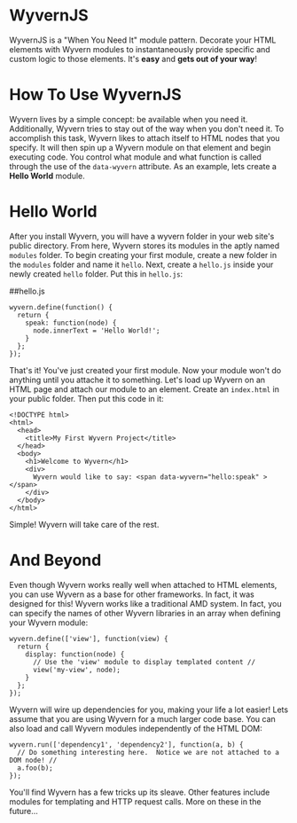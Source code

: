 # WyvernJS
WyvernJS is a "When You Need It" module pattern.  Decorate your HTML elements with Wyvern modules to instantaneously provide specific and custom logic to those elements.  It's **easy** and **gets out of your way**!

# How To Use WyvernJS
Wyvern lives by a simple concept: be available when you need it.  Additionally, Wyvern tries to stay out of the way when you don't need it.  To accomplish this task, Wyvern likes to attach itself to HTML nodes that you specify.  It will then spin up a Wyvern module on that element and begin executing code.  You control what module and what function is called through the use of the `data-wyvern` attribute.  As an example, lets create a **Hello World** module.

# Hello World
After you install Wyvern, you will have a wyvern folder in your web site's public directory.  From here, Wyvern stores its modules in the aptly named `modules` folder.  To begin creating your first module, create a new folder in the `modules` folder and name it `hello`.  Next, create a `hello.js` inside your newly created `hello` folder.  Put this in `hello.js`:

##hello.js

    wyvern.define(function() {
      return {
        speak: function(node) {
          node.innerText = 'Hello World!';
        }
      };
    });

That's it!  You've just created your first module.  Now your module won't do anything until you attache it to something.  Let's load up Wyvern on an HTML page and attach our module to an element.  Create an `index.html` in your public folder.  Then put this code in it:

    <!DOCTYPE html>
    <html>
      <head>
        <title>My First Wyvern Project</title>
      </head>
      <body>
        <h1>Welcome to Wyvern</h1>
        <div>
          Wyvern would like to say: <span data-wyvern="hello:speak" ></span>
        </div>
      </body>
    </html>
    
Simple!  Wyvern will take care of the rest.

# And Beyond
Even though Wyvern works really well when attached to HTML elements, you can use Wyvern as a base for other frameworks.  In fact, it was designed for this!  Wyvern works like a traditional AMD system.  In fact, you can specify the names of other Wyvern libraries in an array when defining your Wyvern module:

    wyvern.define(['view'], function(view) {
      return {
        display: function(node) {
          // Use the 'view' module to display templated content //
          view('my-view', node);
        }
      };
    });
    
Wyvern will wire up dependencies for you, making your life a lot easier!  Lets assume that you are using Wyvern for a much larger code base.  You can also load and call Wyvern modules independently of the HTML DOM:

    wyvern.run(['dependency1', 'dependency2'], function(a, b) {
      // Do something interesting here.  Notice we are not attached to a DOM node! //
      a.foo(b);
    });
    
You'll find Wyvern has a few tricks up its sleave.  Other features include modules for templating and HTTP request calls.  More on these in the future...
